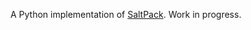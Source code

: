 A Python implementation of
[SaltPack](https://github.com/keybase/client/blob/master/go/saltpack/specs).
Work in progress.
